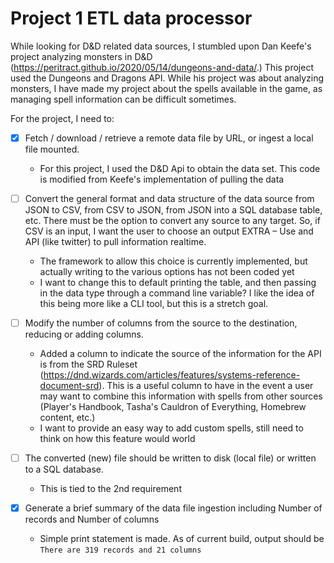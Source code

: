 # Project 1 ETL data processor 
While looking for D&D related data sources, I stumbled upon Dan Keefe's project analyzing monsters in D&D (https://peritract.github.io/2020/05/14/dungeons-and-data/.) This project used the Dungeons and Dragons API. While his project was about analyzing monsters, I have made my project about the spells available in the game, as managing spell information can be difficult sometimes.

For the project, I need to:

- [x] Fetch / download / retrieve a remote data file by URL, or ingest a local file mounted.
    * For this project, I used the D&D Api to obtain the data set. This code is modified from Keefe's implementation of pulling the data


- [ ] Convert the general format and data structure of the data source from JSON to CSV, from CSV to JSON, from JSON into a SQL database table, etc. There must be the option to convert any source to any target. So, if CSV is an input, I want the user to choose an output EXTRA – Use and API (like twitter) to pull information realtime.
    * The framework to allow this choice is currently implemented, but actually writing to the various options has not been coded yet
    * I want to change this to default printing the table, and then passing in the data type through a command line variable? I like the idea of this being more like a CLI tool, but this is a stretch goal.

- [ ] Modify the number of columns from the source to the destination, reducing or adding columns. 
    * Added a column to indicate the source of the information for the API is from the SRD Ruleset (https://dnd.wizards.com/articles/features/systems-reference-document-srd). This is a useful column to have in the event a user may want to combine this information with spells from other sources (Player's Handbook, Tasha's Cauldron of Everything, Homebrew content, etc.)
    * I want to provide an easy way to add custom spells, still need to think on how this feature would world

- [ ] The converted (new) file should be written to disk (local file) or written to a SQL database. 
    * This is tied to the 2nd requirement

- [x] Generate a brief summary of the data file ingestion including Number of records and Number of columns 
    * Simple print statement is made. As of current build, output should be `There are 319 records and 21 columns`




